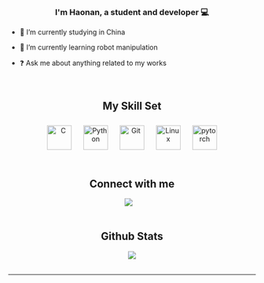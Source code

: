 ### <div align="center">I'm Haonan, a student and developer 💻</div>  
  

- 🔭 I’m currently studying in China  
  

- 🌱 I’m currently learning robot manipulation
  

- ❓ Ask me about anything related to my works 
  

<br/>  


## <div align="center"> My Skill Set </div> 

<div align="center">  
<a href="https://www.cprogramming.com/" target="_blank"><img style="margin: 10px" src="https://profilinator.rishav.dev/skills-assets/c-original.svg" alt="C" height="50" /></a>  
<!-- <a href="https://docs.microsoft.com/en-us/dotnet/csharp/" target="_blank"><img style="margin: 10px" src="https://profilinator.rishav.dev/skills-assets/csharp-original.svg" alt="C#" height="50" /></a>  
<a href="https://www.cplusplus.com/" target="_blank"><img style="margin: 10px" src="https://profilinator.rishav.dev/skills-assets/cplusplus-original.svg" alt="C++" height="50" /></a>   -->
<a href="https://www.python.org/" target="_blank"><img style="margin: 10px" src="https://profilinator.rishav.dev/skills-assets/python-original.svg" alt="Python" height="50" /></a>  
<a href="https://github.com/" target="_blank"><img style="margin: 10px" src="https://profilinator.rishav.dev/skills-assets/git-scm-icon.svg" alt="Git" height="50" /></a>  
<a href="https://www.linux.org/" target="_blank"><img style="margin: 10px" src="https://profilinator.rishav.dev/skills-assets/linux-original.svg" alt="Linux" height="50" /></a>  
<!-- <a href="https://unity.com/" target="_blank"><img style="margin: 10px" src="https://profilinator.rishav.dev/skills-assets/unity.png" alt="Unity" height="50" /></a>   -->
<a href="https://pytorch.org/" target="_blank"><img style="margin: 10px" src="https://profilinator.rishav.dev/skills-assets/pytorch-icon.svg" alt="pytorch" height="50" /></a>  
</div>  

<br/>  


## <div align="center"> Connect with me </div>   
<div align="center">
<!--   <a href="https://nonejou072.github.io/"><img src="https://img.shields.io/badge/Website-博客-blue" /></a>&emsp; -->
<!--   <a href="https://space.bilibili.com/19446641/"><img src="https://img.shields.io/badge/Bilibili-B站-ff69b4" /></a>&emsp; -->
  <a href="[https://blog.csdn.net/qq_43557907](https://blog.csdn.net/x1haonan)/"><img src="https://img.shields.io/badge/CSDN-论坛-c32136" /></a>&emsp;
<!--   <a href="https://www.zhihu.com/people/shi-ran-8-72/"><img src="https://img.shields.io/badge/Zhihu-知乎-blue" /></a>&emsp; -->
  <!-- visitor statistics logo 访客数统计徽标 -->
<!--   <img src="https://komarev.com/ghpvc/?username=NoneJou072&label=Views&color=0e75b6&style=flat" alt="访问量统计" /> -->

</div>  

<br/>  


## <div align="center"> Github Stats </div>   
<div align="center"><img src="https://github-readme-stats.vercel.app/api?username=xxhaonan&show_icons=true&count_private=true&hide_border=true" align="center" /></div>  

<br/>  

----

